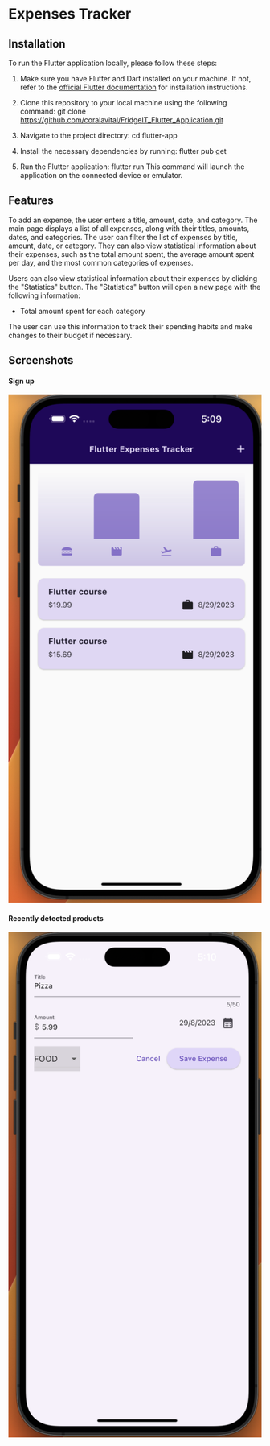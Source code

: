 # Expenses Tracker

## Installation
To run the Flutter application locally, please follow these steps:

1. Make sure you have Flutter and Dart installed on your machine. If not, refer to the [official Flutter documentation](https://flutter.dev/docs/get-started/install) for installation instructions.

2. Clone this repository to your local machine using the following command:
  git clone https://github.com/coralavital/FridgeIT_Flutter_Application.git

3. Navigate to the project directory:
  cd flutter-app

4. Install the necessary dependencies by running:
  flutter pub get
  
5. Run the Flutter application:
  flutter run
  This command will launch the application on the connected device or emulator.

## Features

To add an expense, the user enters a title, amount, date, and category. 
The main page displays a list of all expenses, along with their titles, amounts, dates, and categories. 
The user can filter the list of expenses by title, amount, date, or category. 
They can also view statistical information about their expenses, such as the total amount spent, the average amount spent per day, and the most common categories of expenses.


Users can also view statistical information about their expenses by clicking the "Statistics" button. 
The "Statistics" button will open a new page with the following information:
 * Total amount spent for each category

The user can use this information to track their spending habits and make changes to their budget if necessary.

## Screenshots
#### Sign up
![<img src="[image.png](https://github.com/coralavital/Flutter-Expenses-Tracker/blob/main/assets/screenshots/1.png)" width="50"/>](https://github.com/coralavital/Flutter-Expenses-Tracker/blob/main/assets/screenshots/1.png)

#### Recently detected products
![add expense screen](https://github.com/coralavital/Flutter-Expenses-Tracker/blob/main/assets/screenshots/2.png)


